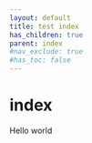 ```yaml
---
layout: default
title: test index
has_children: true
parent: index
#nav_exclude: true
#has_toc: false
---
```


# index
Hello world

